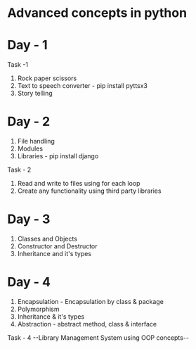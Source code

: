 # Advanced concepts in python

# Day - 1
Task -1
1) Rock paper scissors
2) Text to speech converter - pip install pyttsx3
3) Story telling

# Day - 2
1) File handling
2) Modules
3) Libraries - pip install django

Task - 2
1) Read and write to files using for each loop
2) Create any functionality using third party libraries

# Day - 3
1) Classes and Objects
2) Constructor and Destructor
3) Inheritance and it's types

# Day - 4
1) Encapsulation - Encapsulation by class & package
2) Polymorphism
3) Inheritance & it's types
4) Abstraction - abstract method, class & interface

Task - 4
--Library Management System using OOP concepts--